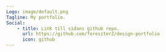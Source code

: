 ```yaml
---
Logo: image/default.png
Tagline: My portfolio.
Social:
    - title: Link till sidans github repo.
      url: https://github.com/foreszterZ/design-portfolio 
      icon: github
---
```

